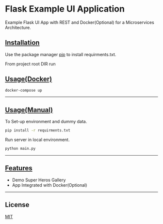 # Flask Example UI Application

Example Flask UI App with REST and Docker(Optional) for a Microservices Architecture.

## <u>Installation</u>

Use the package manager [pip](https://pip.pypa.io/en/stable/) to install requirments.txt.

From project root DIR run

## <u>Usage(Docker)</u>

```bash
docker-compose up
```

---

## <u>Usage(Manual)</u>

To Set-up environment and dummy data.

```bash
pip install -r requirments.txt
```

Run server in local environment.

```bash
python main.py
```

---

## <u>Features</u>

* Demo Super Heros Gallery
* App Integrated with Docker(Optional)

---

## License

[MIT](https://choosealicense.com/licenses/mit/)
